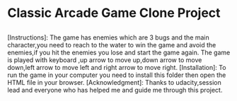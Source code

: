 # Classic Arcade Game Clone Project

##
[Instructions]:
 The game has enemies which are 3 bugs and the main character,you need to reach to the water to win the game and avoid the enemies,if you hit the enemies you lose and start the game again.
 The game is played with keyboard ,up arrow to move up,down arrow to move down,left arrow to move left and right arrow to move right.
 [Installation]:
To run the game in your computer you need to install this folder then open the HTML file in your browser.
 [Acknowledgment]:
 Thanks to udacity,session lead and everyone who has helped me and guide me through this project.


